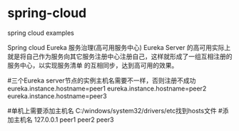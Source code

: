 # spring-cloud
spring cloud examples


Spring cloud Eureka 服务治理(高可用服务中心) 
Eureka Server 的高可用实际上就是将自己作为服务向其它服务注册中心注册自己，这样就形成了一组互相注册的服务中心，以实现服务清单 的互相同步，达到高可用的效果。

#三个Eureka server节点的实例主机名需要不一样，否则注册不成功
eureka.instance.hostname=peer1
eureka.instance.hostname=peer2
eureka.instance.hostname=peer3

#单机上需要添加主机名
C:/windows/system32/drivers/etc找到hosts文件
#添加主机名
127.0.0.1 peer1 peer2 peer3  
